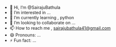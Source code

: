 - 👋 Hi, I’m @SairajuBathula
- 👀 I’m interested in ...
- 🌱 I’m currently learning , python 
- 💞️ I’m looking to collaborate on ...
- 📫 How to reach me , sairajubathula41@gmail.com
- 😄 Pronouns: ...
- ⚡ Fun fact: ...

<!---
SairajuBathula/SairajuBathula is a ✨ special ✨ repository because its `README.md` (this file) appears on your GitHub profile.
You can click the Preview link to take a look at your changes.
--->
